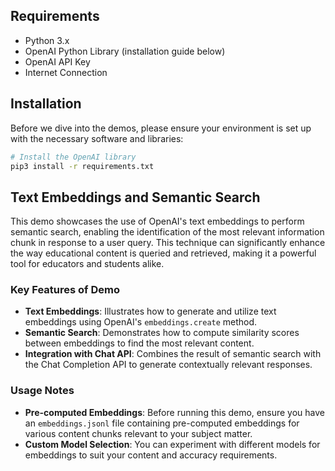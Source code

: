## Requirements

- Python 3.x
- OpenAI Python Library (installation guide below)
- OpenAI API Key
- Internet Connection

## Installation

Before we dive into the demos, please ensure your environment is set up with the necessary software and libraries:

```bash
# Install the OpenAI library
pip3 install -r requirements.txt
```

## Text Embeddings and Semantic Search

This demo showcases the use of OpenAI's text embeddings to perform semantic search, enabling the identification of the most relevant information chunk in response to a user query. This technique can significantly enhance the way educational content is queried and retrieved, making it a powerful tool for educators and students alike.

### Key Features of Demo

- **Text Embeddings**: Illustrates how to generate and utilize text embeddings using OpenAI's `embeddings.create` method.
- **Semantic Search**: Demonstrates how to compute similarity scores between embeddings to find the most relevant content.
- **Integration with Chat API**: Combines the result of semantic search with the Chat Completion API to generate contextually relevant responses.

### Usage Notes

- **Pre-computed Embeddings**: Before running this demo, ensure you have an `embeddings.jsonl` file containing pre-computed embeddings for various content chunks relevant to your subject matter.
- **Custom Model Selection**: You can experiment with different models for embeddings to suit your content and accuracy requirements.
